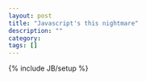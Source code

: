 ```yaml
---
layout: post
title: "Javascript's this nightmare"
description: ""
category: 
tags: []
---
```

{% include JB/setup %}
